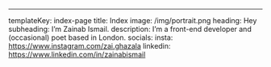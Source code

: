 ---
templateKey: index-page
title: Index
image: /img/portrait.png
heading: Hey
subheading: I’m Zainab Ismail.
description: I’m a front-end developer and (occasional) poet based in London.
socials:
  insta: https://www.instagram.com/zai.ghazala
  linkedin: https://www.linkedin.com/in/zainabismail
